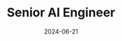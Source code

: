 ---
date: '2024-06-21'
title: 'Senior AI Engineer'
company: 'deepset.ai'
location: 'Chicago, IL'
range: 'March 2024 - Present'
url: 'https://deepset.ai/'
tag: 'Klaviyo'
technologies: ['Haystack', 'RAG', 'devOps', 'Python', 'Snowflake', 'SQL', 'Javascript',
               'Product management', 'Information retrieval']
---